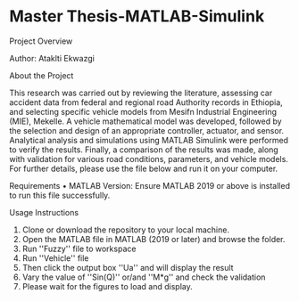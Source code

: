 # Master Thesis-MATLAB-Simulink

Project Overview

Author: Ataklti Ekwazgi

About the Project

This research was carried out by reviewing the literature, assessing car accident data from federal and regional road Authority records in Ethiopia, and selecting specific vehicle models from Mesifn Industrial Engineering (MIE), Mekelle. A vehicle mathematical model was developed, followed by the selection and design of an appropriate controller, actuator, and sensor. Analytical analysis and simulations using MATLAB Simulink were performed to verify the results. Finally, a comparison of the results was made, along with validation for various road conditions, parameters, and vehicle models. For further details, please use the file below and run it on your computer.
 
  Requirements
•	MATLAB Version: Ensure MATLAB 2019 or above is installed to run this file successfully.

Usage Instructions
1.	Clone or download the repository to your local machine.
2.	Open the MATLAB file in MATLAB (2019 or later) and browse the folder.
3.	Run ''Fuzzy'' file to workspace
4.	Run ''Vehicle'' file
5.	Then click the output box ''Ua'' and will display the result
6.	Vary the value of ''Sin(Q)'' or/and ''M*g'' and check the validation
7.	Please wait for the figures to load and display. 
